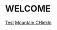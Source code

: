 <title> Florthy's Site </title>
<h1> WELCOME </h1>
<a href="https://florthy.me/main/main.html">Test</a>
<img:src=![image](https://user-images.githubusercontent.com/115503492/195818402-6b24be7d-d0ce-42da-ac8a-3cf759217118.png)>
<a href="https://florthy.me/mountainchicken.html">Mountain CHiekln</a>

